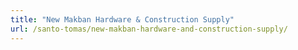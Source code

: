 ```yaml
---
title: "New Makban Hardware & Construction Supply"
url: /santo-tomas/new-makban-hardware-and-construction-supply/
---
```

